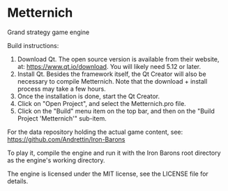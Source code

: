 # Metternich
Grand strategy game engine

Build instructions:
1. Download Qt. The open source version is available from their website, at: https://www.qt.io/download. You will likely need 5.12 or later. 
2. Install Qt. Besides the framework itself, the Qt Creator will also be necessary to compile Metternich. Note that the download + install process may take a few hours.
3. Once the installation is done, start the Qt Creator.
4. Click on "Open Project", and select the Metternich.pro file.
5. Click on the "Build" menu item on the top bar, and then on the "Build Project 'Metternich'" sub-item.

For the data repository holding the actual game content, see:
https://github.com/Andrettin/Iron-Barons

To play it, compile the engine and run it with the Iron Barons root directory as the engine's working directory.

The engine is licensed under the MIT license, see the LICENSE file for details.